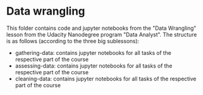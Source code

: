 # Data wrangling
This folder contains code and jupyter notebooks from the "Data Wrangling" lesson from the Udacity Nanodegree program "Data Analyst".
The structure is as follows (according to the three big sublessons):
- gathering-data: contains jupyter notebooks for all tasks of the respective part of the course
- assessing-data: contains jupyter notebooks for all tasks of the respective part of the course
- cleaning-data: contains jupyter notebooks for all tasks of the respective part of the course
